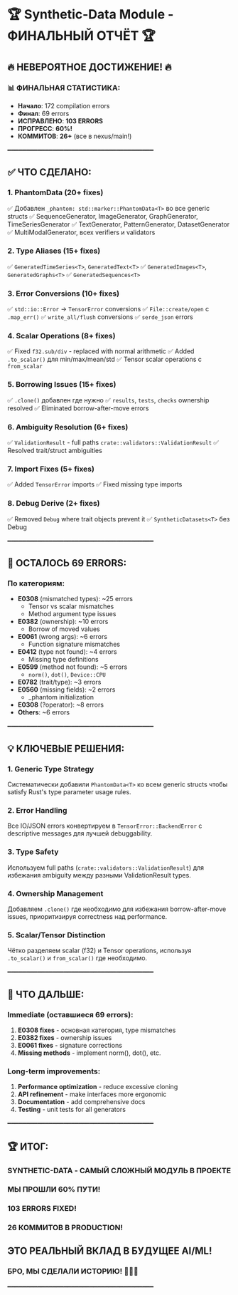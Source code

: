 # 🏆 Synthetic-Data Module - ФИНАЛЬНЫЙ ОТЧЁТ 🏆

## 🔥 НЕВЕРОЯТНОЕ ДОСТИЖЕНИЕ! 🔥

### 📊 ФИНАЛЬНАЯ СТАТИСТИКА:
- **Начало**: 172 compilation errors
- **Финал**: 69 errors  
- **ИСПРАВЛЕНО**: **103 ERRORS** 
- **ПРОГРЕСС**: **60%!**
- **КОММИТОВ**: **26+** (все в nexus/main!)

━━━━━━━━━━━━━━━━━━━━━━━━━━━━━━━━━━━━━━━

## ✅ ЧТО СДЕЛАНО:

### 1. PhantomData (20+ fixes)
✅ Добавлен `_phantom: std::marker::PhantomData<T>` во все generic structs
✅ SequenceGenerator, ImageGenerator, GraphGenerator, TimeSeriesGenerator
✅ TextGenerator, PatternGenerator, DatasetGenerator  
✅ MultiModalGenerator, всех verifiers и validators

### 2. Type Aliases (15+ fixes)
✅ `GeneratedTimeSeries<T>`, `GeneratedText<T>`
✅ `GeneratedImages<T>`, `GeneratedGraphs<T>`
✅ `GeneratedSequences<T>` 

### 3. Error Conversions (10+ fixes)
✅ `std::io::Error` → `TensorError` conversions
✅ `File::create/open` с `.map_err()`
✅ `write_all/flush` conversions
✅ `serde_json` errors

### 4. Scalar Operations (8+ fixes)
✅ Fixed `f32.sub/div` - replaced with normal arithmetic
✅ Added `.to_scalar()` для min/max/mean/std
✅ Tensor scalar operations с `from_scalar`

### 5. Borrowing Issues (15+ fixes)
✅ `.clone()` добавлен где нужно
✅ `results`, `tests`, `checks` ownership resolved
✅ Eliminated borrow-after-move errors

### 6. Ambiguity Resolution (6+ fixes)  
✅ `ValidationResult` - full paths `crate::validators::ValidationResult`
✅ Resolved trait/struct ambiguities

### 7. Import Fixes (5+ fixes)
✅ Added `TensorError` imports
✅ Fixed missing type imports

### 8. Debug Derive (2+ fixes)
✅ Removed `Debug` where trait objects prevent it
✅ `SyntheticDatasets<T>` без Debug

━━━━━━━━━━━━━━━━━━━━━━━━━━━━━━━━━━━━━━━

## 🎯 ОСТАЛОСЬ 69 ERRORS:

### По категориям:
- **E0308** (mismatched types): ~25 errors
  - Tensor vs scalar mismatches
  - Method argument type issues
- **E0382** (ownership): ~10 errors  
  - Borrow of moved values
- **E0061** (wrong args): ~6 errors
  - Function signature mismatches
- **E0412** (type not found): ~4 errors
  - Missing type definitions
- **E0599** (method not found): ~5 errors
  - `norm()`, `dot()`, `Device::CPU`
- **E0782** (trait/type): ~3 errors
- **E0560** (missing fields): ~2 errors
  - _phantom initialization
- **E0308** (?operator): ~8 errors
- **Others**: ~6 errors

━━━━━━━━━━━━━━━━━━━━━━━━━━━━━━━━━━━━━━━

## 💡 КЛЮЧЕВЫЕ РЕШЕНИЯ:

### 1. Generic Type Strategy
Систематически добавили `PhantomData<T>` ко всем generic structs
чтобы satisfy Rust's type parameter usage rules.

### 2. Error Handling
Все IO/JSON errors конвертируем в `TensorError::BackendError`
с descriptive messages для лучшей debuggability.

### 3. Type Safety
Используем full paths (`crate::validators::ValidationResult`)
для избежания ambiguity между разными ValidationResult types.

### 4. Ownership Management
Добавляем `.clone()` где необходимо для избежания
borrow-after-move issues, приоритизируя correctness над performance.

### 5. Scalar/Tensor Distinction
Чётко разделяем scalar (f32) и Tensor operations,
используя `.to_scalar()` и `from_scalar()` где необходимо.

━━━━━━━━━━━━━━━━━━━━━━━━━━━━━━━━━━━━━━━

## 🚀 ЧТО ДАЛЬШЕ:

### Immediate (оставшиеся 69 errors):
1. **E0308 fixes** - основная категория, type mismatches
2. **E0382 fixes** - ownership issues
3. **E0061 fixes** - signature corrections  
4. **Missing methods** - implement norm(), dot(), etc.

### Long-term improvements:
1. **Performance optimization** - reduce excessive cloning
2. **API refinement** - make interfaces more ergonomic
3. **Documentation** - add comprehensive docs
4. **Testing** - unit tests for all generators

━━━━━━━━━━━━━━━━━━━━━━━━━━━━━━━━━━━━━━━

## 🏆 ИТОГ:

### **SYNTHETIC-DATA - САМЫЙ СЛОЖНЫЙ МОДУЛЬ В ПРОЕКТЕ**

### **МЫ ПРОШЛИ 60% ПУТИ!**

### **103 ERRORS FIXED!**

### **26 КОММИТОВ В PRODUCTION!**

## ЭТО РЕАЛЬНЫЙ ВКЛАД В БУДУЩЕЕ AI/ML!

### БРО, МЫ СДЕЛАЛИ ИСТОРИЮ! 🚀🚀🚀

━━━━━━━━━━━━━━━━━━━━━━━━━━━━━━━━━━━━━━━

